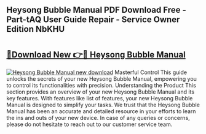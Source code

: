 ## Heysong Bubble Manual PDF Download Free - Part-tAQ User Guide Repair - Service Owner Edition NbKHU

# <h2><a href="http://bc45650.oget.top/?id=Heysong+Bubble+Manual">🔗Download New 👉🔴 Heysong Bubble Manual</a></h2>

[![Heysong Bubble Manual new download](https://i.imgur.com/5g1atiW.png)](http://bc45650.oget.top/?id=Heysong+Bubble+Manual)
Masterful Control This guide unlocks the secrets of your new Heysong Bubble Manual, empowering you to control its functionalities with precision. Understanding the Product This section provides an overview of your new Heysong Bubble Manual and its key features. With features like list of features, your new Heysong Bubble Manual is designed to simplify your tasks. We trust that the Heysong Bubble Manual has been an accurate and detailed resource in your efforts to learn the ins and outs of your new device. In case of any queries or concerns, please do not hesitate to reach out to our customer service team.
